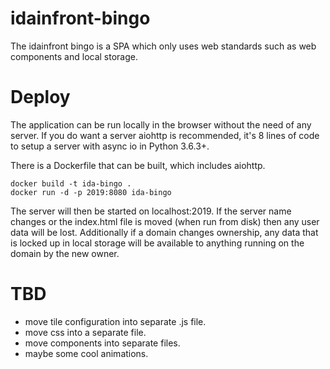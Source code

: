 # idainfront-bingo

The idainfront bingo is a SPA which only uses web standards such as web components and local storage.

# Deploy

The application can be run locally in the browser without the need of any server. If you do want a server aiohttp is recommended, it's 8 lines of code to setup a server with async io in Python 3.6.3+.

There is a Dockerfile that can be built, which includes aiohttp.

```console
docker build -t ida-bingo .
docker run -d -p 2019:8080 ida-bingo
```

The server will then be started on localhost:2019. If the server name changes or the index.html file is moved (when run from disk) then any user data will be lost. Additionally if a domain changes ownership, any data that is locked up in local storage will be available to anything running on the domain by the new owner.

# TBD
- move tile configuration into separate .js file.
- move css into a separate file.
- move components into separate files.
- maybe some cool animations.

